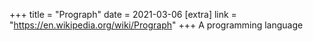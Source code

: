 +++
title = "Prograph"
date = 2021-03-06
[extra]
link = "https://en.wikipedia.org/wiki/Prograph"
+++
A programming language

